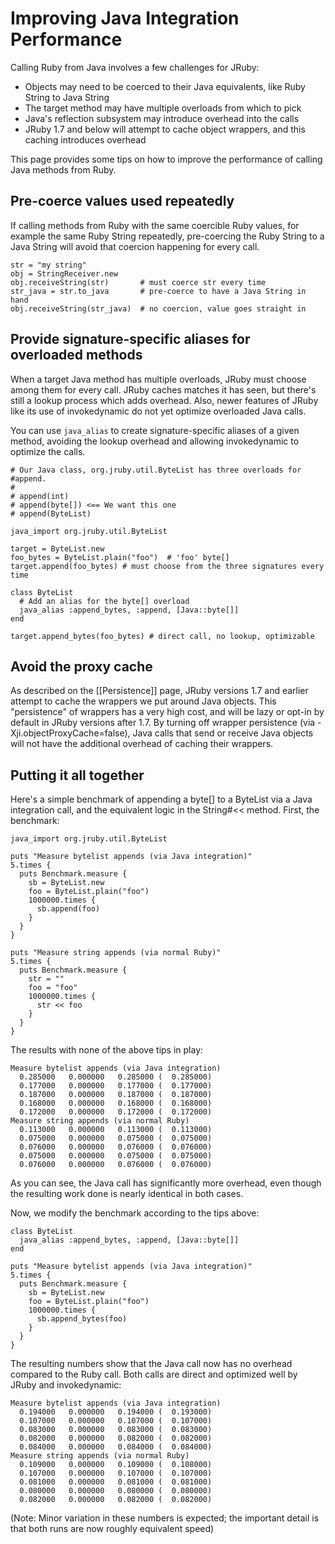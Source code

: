 Improving Java Integration Performance
======================================

Calling Ruby from Java involves a few challenges for JRuby:

* Objects may need to be coerced to their Java equivalents, like Ruby String to Java String
* The target method may have multiple overloads from which to pick
* Java's reflection subsystem may introduce overhead into the calls
* JRuby 1.7 and below will attempt to cache object wrappers, and this caching introduces overhead

This page provides some tips on how to improve the performance of calling Java methods from Ruby.

Pre-coerce values used repeatedly
---------------------------------

If calling methods from Ruby with the same coercible Ruby values, for example the same Ruby String repeatedly, pre-coercing the Ruby String to a Java String will avoid that coercion happening for every call.

```
str = "my string"
obj = StringReceiver.new
obj.receiveString(str)       # must coerce str every time
str_java = str.to_java       # pre-coerce to have a Java String in hand
obj.receiveString(str_java)  # no coercion, value goes straight in
```

Provide signature-specific aliases for overloaded methods
---------------------------------------------------------

When a target Java method has multiple overloads, JRuby must choose among them for every call. JRuby caches matches it has seen, but there's still a lookup process which adds overhead. Also, newer features of JRuby like its use of invokedynamic do not yet optimize overloaded Java calls.

You can use `java_alias` to create signature-specific aliases of a given method, avoiding the lookup overhead and allowing invokedynamic to optimize the calls.

```
# Our Java class, org.jruby.util.ByteList has three overloads for #append.
#
# append(int)
# append(byte[]) <== We want this one
# append(ByteList)

java_import org.jruby.util.ByteList

target = ByteList.new 
foo_bytes = ByteList.plain("foo")  # 'foo' byte[]
target.append(foo_bytes) # must choose from the three signatures every time

class ByteList
  # Add an alias for the byte[] overload
  java_alias :append_bytes, :append, [Java::byte[]]
end

target.append_bytes(foo_bytes) # direct call, no lookup, optimizable
```

Avoid the proxy cache
---------------------

As described on the [[Persistence]] page, JRuby versions 1.7 and earlier attempt to cache the wrappers we put around Java objects. This "persistence" of wrappers has a very high cost, and will be lazy or opt-in by default in JRuby versions after 1.7. By turning off wrapper persistence (via -Xji.objectProxyCache=false), Java calls that send or receive Java objects will not have the additional overhead of caching their wrappers.

Putting it all together
-----------------------

Here's a simple benchmark of appending a byte[] to a ByteList via a Java integration call, and the equivalent logic in the String#<< method. First, the benchmark:

```
java_import org.jruby.util.ByteList

puts "Measure bytelist appends (via Java integration)"
5.times { 
  puts Benchmark.measure { 
    sb = ByteList.new 
    foo = ByteList.plain("foo") 
    1000000.times { 
      sb.append(foo) 
    } 
  }
}

puts "Measure string appends (via normal Ruby)"
5.times { 
  puts Benchmark.measure { 
    str = "" 
    foo = "foo" 
    1000000.times { 
      str << foo 
    } 
  } 
}
```

The results with none of the above tips in play:

```
Measure bytelist appends (via Java integration)
  0.285000   0.000000   0.285000 (  0.285000)
  0.177000   0.000000   0.177000 (  0.177000)
  0.187000   0.000000   0.187000 (  0.187000)
  0.168000   0.000000   0.168000 (  0.168000)
  0.172000   0.000000   0.172000 (  0.172000)
Measure string appends (via normal Ruby)
  0.113000   0.000000   0.113000 (  0.113000)
  0.075000   0.000000   0.075000 (  0.075000)
  0.076000   0.000000   0.076000 (  0.076000)
  0.075000   0.000000   0.075000 (  0.075000)
  0.076000   0.000000   0.076000 (  0.076000)
```

As you can see, the Java call has significantly more overhead, even though the resulting work done is nearly identical in both cases.

Now, we modify the benchmark according to the tips above:

```
class ByteList
  java_alias :append_bytes, :append, [Java::byte[]]
end

puts "Measure bytelist appends (via Java integration)"
5.times { 
  puts Benchmark.measure { 
    sb = ByteList.new 
    foo = ByteList.plain("foo") 
    1000000.times { 
      sb.append_bytes(foo) 
    } 
  }
}
```

The resulting numbers show that the Java call now has no overhead compared to the Ruby call. Both calls are direct and optimized well by JRuby and invokedynamic:

```
Measure bytelist appends (via Java integration)
  0.194000   0.000000   0.194000 (  0.193000)
  0.107000   0.000000   0.107000 (  0.107000)
  0.083000   0.000000   0.083000 (  0.083000)
  0.082000   0.000000   0.082000 (  0.082000)
  0.084000   0.000000   0.084000 (  0.084000)
Measure string appends (via normal Ruby)
  0.109000   0.000000   0.109000 (  0.108000)
  0.107000   0.000000   0.107000 (  0.107000)
  0.081000   0.000000   0.081000 (  0.081000)
  0.080000   0.000000   0.080000 (  0.080000)
  0.082000   0.000000   0.082000 (  0.082000)
```

(Note: Minor variation in these numbers is expected; the important detail is that both runs are now roughly equivalent speed)